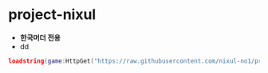 # project-nixul

- **한국머더 전용**
 - dd

```lua
loadstring(game:HttpGet("https://raw.githubusercontent.com/nixul-no1/project-nixul/main/main.lua"))()
```
